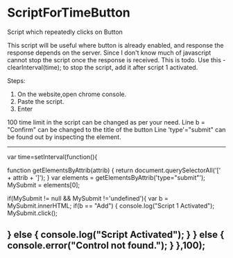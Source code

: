 # ScriptForTimeButton
Script which repeatedly clicks on Button 

This script will be useful where button is already enabled, and response the response depends on the server.
Since I don't know much of javascript cannot stop the script once the response is received. This is todo.
Use this - 	clearInterval(time); to stop the script, add it after script 1 activated.


Steps:
1) On the website,open chrome console.
2) Paste the script.
3) Enter

100 time limit in the script can be changed as per your need.
Line b = "Confirm"  can be changed to the title of the button
Line 'type'="submit" can be found out by inspecting the element.

---------------------------------
var time=setInterval(function(){

function getElementsByAttrib(attrib) {
    return document.querySelectorAll('[' + attrib + ']');
}
var elements = getElementsByAttrib('type="submit"');
MySubmit = elements[0];

 if(MySubmit != null && MySubmit !='undefined'){
  var b = MySubmit.innerHTML;
  if(b == "Add")
  {
     console.log("Script 1 Activated");
     MySubmit.click();

   } else {
   console.log("Script Activated");
   }
 }
 else
 {
  console.error("Control not found.");
 }
},100);
------------------------------
